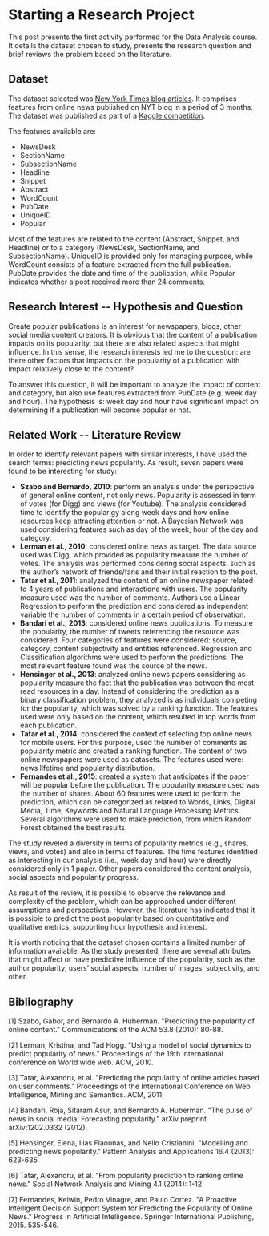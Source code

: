 # Starting a Research Project

This post presents the first activity performed for the Data Analysis course. It details the dataset chosen to study, presents the research question and brief reviews the problem based on the literature.


## Dataset

The dataset selected was [New York Times blog articles](https://www.kaggle.com/c/15-071x-the-analytics-edge-competition-spring-2015/data). It comprises features from online news published on NYT blog in a period of 3 months. The dataset was published as part of a [Kaggle competition](https://www.kaggle.com/c/15-071x-the-analytics-edge-competition-spring-2015).

The features available are:

  * NewsDesk
  * SectionName
  * SubsectionName
  * Headline
  * Snippet
  * Abstract
  * WordCount
  * PubDate
  * UniqueID
  * Popular

Most of the features are related to the content (Abstract, Snippet, and Headline) or to a category (NewsDesk, SectionName, and SubsectionName). UniqueID is provided only for managing purpose, while WordCount consists of a feature extracted from the full publication. PubDate provides the date and time of the publication, while Popular indicates whether a post received more than 24 comments.

## Research Interest -- Hypothesis and Question

Create popular publications is an interest for newspapers, blogs, other social media content creators. It is obvious that the content of a publication impacts on its popularity, but there are also related aspects that might influence. In this sense, the research interests led me to the question: are there other factors that impacts on the popularity of a publication with impact relatively close to the content?

To answer this question, it will be important to analyze the impact of content and category, but also use features extracted from PubDate (e.g. week day and hour). The hypothesis is: week day and hour have significant impact on determining if a publication will become popular or not.

## Related Work -- Literature Review

In order to identify relevant papers with similar interests, I have used the search terms: predicting news popularity. As result, seven papers were found to be interesting for study:

  * **Szabo and Bernardo, 2010**: perform an analysis under the perspective of general online content, not only news. Popularity is assessed in term of votes (for Digg) and views (for Youtube). The analysis considered time to identify the popularigy along week days and how online resources keep attracting attention or not. A Bayesian Network was used considering features such as day of the week, hour of the day and category.
  * **Lerman et al., 2010**: considered online news as target. The data source used was Digg, which provided as popularity measure the number of votes. The analysis was performed considering social aspects, such as the author’s network of friends/fans and their initial reaction to the post.
  * **Tatar et al., 2011**: analyzed the content of an online newspaper related to 4 years of publications and interactions with users. The popularity measure used was the number of comments. Authors use a Linear Regression to perform the prediction and considered as independent variable the number of comments in a certain period of observation.
  * **Bandari et al., 2013**: considered online news publications. To measure the popularity, the number of tweets referencing the resource was considered.  Four categories of features were considered: source, category, content subjectivity and entities referenced. Regression and Classification algorithms were used to perform the predictions. The most relevant feature found was the source of the news.
  * **Hensinger et al., 2013**: analyzed online news papers considering as popularity measure the fact that the publication was between the most read resources in a day. Instead of considering the prediction as a binary classification problem, they analyzed is as individuals competing for the popularity, which was solved by a ranking function. The features used were only based on the content, which resulted in top words from each publication.
  * **Tatar et al., 2014**: considered the context of selecting top online news for mobile users. For this purpose, used the number of comments as popularity metric and created a ranking function. The content of two online newspapers were used as datasets. The features used were: news lifetime and popularity distribution.
  * **Fernandes et al., 2015**: created a system that anticipates if the paper will be popular before the publication. The popularity measure used was the number of shares. About 60 features were used to perform the prediction, which can be categorized as related to Words, Links, Digital Media, Time, Keywords and Natural Language Processing Metrics. Several algorithms were used to make prediction, from which Random Forest obtained the best results.

The study reveled a diversity in terms of popularity metrics (e.g., shares, views, and votes) and also in terms of features. The time features identified as interesting in our analysis (i.e., week day and hour) were directly considered only in 1 paper. Other papers considered the content analysis, social aspects and popularity progress.

As result of the review, it is possible to observe the relevance and complexity of the problem, which can be approached under different assumptions and perspectives. However, the literature has indicated that it is possible to predict the post popularity based on quantitative and qualitative metrics, supporting hour hypothesis and interest.

It is worth noticing that the dataset chosen contains a limited number of information available. As the study presented, there are several attributes that might affect or have predictive influence of the popularity, such as the author popularity, users’ social aspects, number of images, subjectivity, and other.

## Bibliography

[1] Szabo, Gabor, and Bernardo A. Huberman. "Predicting the popularity of online content." Communications of the ACM 53.8 (2010): 80-88.

[2] Lerman, Kristina, and Tad Hogg. "Using a model of social dynamics to predict popularity of news." Proceedings of the 19th international conference on World wide web. ACM, 2010.

[3] Tatar, Alexandru, et al. "Predicting the popularity of online articles based on user comments." Proceedings of the International Conference on Web Intelligence, Mining and Semantics. ACM, 2011.

[4] Bandari, Roja, Sitaram Asur, and Bernardo A. Huberman. "The pulse of news in social media: Forecasting popularity." arXiv preprint arXiv:1202.0332 (2012).

[5] Hensinger, Elena, Ilias Flaounas, and Nello Cristianini. "Modelling and predicting news popularity." Pattern Analysis and Applications 16.4 (2013): 623-635.

[6] Tatar, Alexandru, et al. "From popularity prediction to ranking online news." Social Network Analysis and Mining 4.1 (2014): 1-12.

[7] Fernandes, Kelwin, Pedro Vinagre, and Paulo Cortez. "A Proactive Intelligent Decision Support System for Predicting the Popularity of Online News." Progress in Artificial Intelligence. Springer International Publishing, 2015. 535-546.
